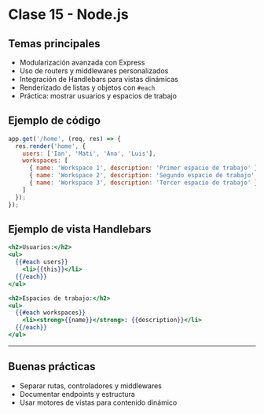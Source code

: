 # Clase 15 - Node.js

## Temas principales
- Modularización avanzada con Express
- Uso de routers y middlewares personalizados
- Integración de Handlebars para vistas dinámicas
- Renderizado de listas y objetos con `#each`
- Práctica: mostrar usuarios y espacios de trabajo

## Ejemplo de código
```js
app.get('/home', (req, res) => {
  res.render('home', {
    users: ['Ian', 'Mati', 'Ana', 'Luis'],
    workspaces: [
      { name: 'Workspace 1', description: 'Primer espacio de trabajo' },
      { name: 'Workspace 2', description: 'Segundo espacio de trabajo' },
      { name: 'Workspace 3', description: 'Tercer espacio de trabajo' }
    ]
  });
});
```

## Ejemplo de vista Handlebars
```handlebars
<h2>Usuarios:</h2>
<ul>
  {{#each users}}
    <li>{{this}}</li>
  {{/each}}
</ul>

<h2>Espacios de trabajo:</h2>
<ul>
  {{#each workspaces}}
    <li><strong>{{name}}</strong>: {{description}}</li>
  {{/each}}
</ul>
```

---

## Buenas prácticas
- Separar rutas, controladores y middlewares
- Documentar endpoints y estructura
- Usar motores de vistas para contenido dinámico
